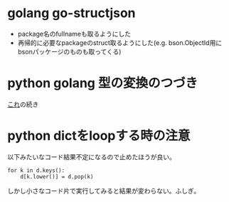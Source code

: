 # golang go-structjson

- package名のfullnameも取るようにした
- 再帰的に必要なpackageのstruct取るようにした(e.g. bson.ObjectId用にbsonパッケージのものも取ってくる)

# python golang 型の変換のつづき

[これ](../20161024/example_conversion)の続き

# python dictをloopする時の注意

以下みたいなコード結果不定になるので止めたほうが良い。

```
for k in d.keys():
    d[k.lower()] = d.pop(k)
```

しかし小さなコード片で実行してみると結果が変わらない。ふしぎ。
